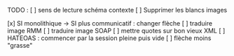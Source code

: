 TODO :
[ ] sens de lecture schéma contexte
[ ] Supprimer les blancs images

[x] SI monolithique -> SI plus communicatif : changer flèche
[ ] traduire image RMM
[ ] traduire image SOAP
[ ] mettre quotes sur bon vieux XML
[ ] HATEOAS : commencer par la session pleine puis vide
[ ] flèche moins "grasse"
